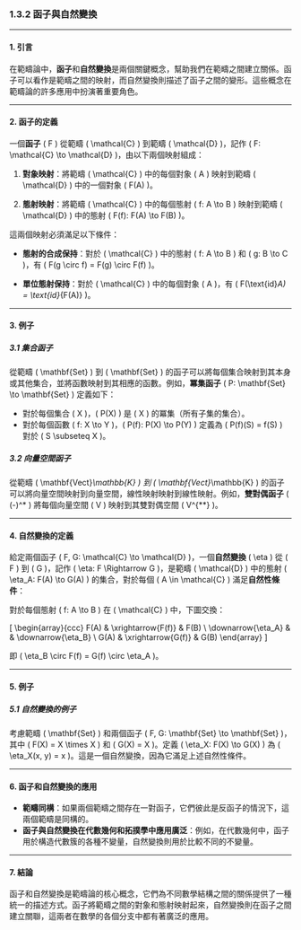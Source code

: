 ### 1.3.2 函子與自然變換

---

#### 1. 引言

在範疇論中，**函子**和**自然變換**是兩個關鍵概念，幫助我們在範疇之間建立關係。函子可以看作是範疇之間的映射，而自然變換則描述了函子之間的變形。這些概念在範疇論的許多應用中扮演著重要角色。

---

#### 2. 函子的定義

一個**函子** \( F \) 從範疇 \( \mathcal{C} \) 到範疇 \( \mathcal{D} \)，記作 \( F: \mathcal{C} \to \mathcal{D} \)，由以下兩個映射組成：

1. **對象映射**：將範疇 \( \mathcal{C} \) 中的每個對象 \( A \) 映射到範疇 \( \mathcal{D} \) 中的一個對象 \( F(A) \)。
   
2. **態射映射**：將範疇 \( \mathcal{C} \) 中的每個態射 \( f: A \to B \) 映射到範疇 \( \mathcal{D} \) 中的態射 \( F(f): F(A) \to F(B) \)。

這兩個映射必須滿足以下條件：

- **態射的合成保持**：對於 \( \mathcal{C} \) 中的態射 \( f: A \to B \) 和 \( g: B \to C \)，有 \( F(g \circ f) = F(g) \circ F(f) \)。
  
- **單位態射保持**：對於 \( \mathcal{C} \) 中的每個對象 \( A \)，有 \( F(\text{id}_A) = \text{id}_{F(A)} \)。

---

#### 3. 例子

##### 3.1 集合函子

從範疇 \( \mathbf{Set} \) 到 \( \mathbf{Set} \) 的函子可以將每個集合映射到其本身或其他集合，並將函數映射到其相應的函數。例如，**冪集函子** \( P: \mathbf{Set} \to \mathbf{Set} \) 定義如下：

- 對於每個集合 \( X \)，\( P(X) \) 是 \( X \) 的冪集（所有子集的集合）。
- 對於每個函數 \( f: X \to Y \)，\( P(f): P(X) \to P(Y) \) 定義為 \( P(f)(S) = f(S) \) 對於 \( S \subseteq X \)。

##### 3.2 向量空間函子

從範疇 \( \mathbf{Vect}_\mathbb{K} \) 到 \( \mathbf{Vect}_\mathbb{K} \) 的函子可以將向量空間映射到向量空間，線性映射映射到線性映射。例如，**雙對偶函子** \( (-)^* \) 將每個向量空間 \( V \) 映射到其雙對偶空間 \( V^{**} \)。

---

#### 4. 自然變換的定義

給定兩個函子 \( F, G: \mathcal{C} \to \mathcal{D} \)，一個**自然變換** \( \eta \) 從 \( F \) 到 \( G \)，記作 \( \eta: F \Rightarrow G \)，是範疇 \( \mathcal{D} \) 中的態射 \( \eta_A: F(A) \to G(A) \) 的集合，對於每個 \( A \in \mathcal{C} \) 滿足**自然性條件**：

對於每個態射 \( f: A \to B \) 在 \( \mathcal{C} \) 中，下圖交換：

\[
\begin{array}{ccc}
F(A) & \xrightarrow{F(f)} & F(B) \\
\downarrow{\eta_A} & & \downarrow{\eta_B} \\
G(A) & \xrightarrow{G(f)} & G(B)
\end{array}
\]

即 \( \eta_B \circ F(f) = G(f) \circ \eta_A \)。

---

#### 5. 例子

##### 5.1 自然變換的例子

考慮範疇 \( \mathbf{Set} \) 和兩個函子 \( F, G: \mathbf{Set} \to \mathbf{Set} \)，其中 \( F(X) = X \times X \) 和 \( G(X) = X \)。定義 \( \eta_X: F(X) \to G(X) \) 為 \( \eta_X(x, y) = x \)。這是一個自然變換，因為它滿足上述自然性條件。

---

#### 6. 函子和自然變換的應用

- **範疇同構**：如果兩個範疇之間存在一對函子，它們彼此是反函子的情況下，這兩個範疇是同構的。
- **函子與自然變換在代數幾何和拓撲學中應用廣泛**：例如，在代數幾何中，函子用於構造代數簇的各種不變量，自然變換則用於比較不同的不變量。

---

#### 7. 結論

函子和自然變換是範疇論的核心概念，它們為不同數學結構之間的關係提供了一種統一的描述方式。函子將範疇之間的對象和態射映射起來，自然變換則在函子之間建立關聯，這兩者在數學的各個分支中都有著廣泛的應用。
